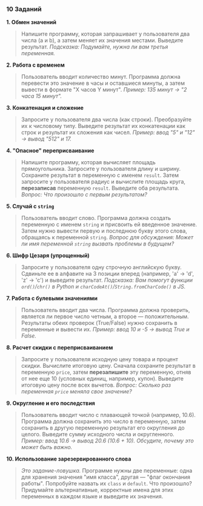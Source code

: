 ### 10 Заданий

**1. Обмен значений**
> Напишите программу, которая запрашивает у пользователя два числа (a и b), а затем меняет их значения местами. Выведите результат. *Подсказка: Подумайте, нужна ли вам третья переменная.*

**2. Работа с временем**
> Пользователь вводит количество минут. Программа должна перевести это значение в часы и оставшиеся минуты, а затем вывести в формате "X часов Y минут". *Пример: 135 минут -> "2 часа 15 минут".*

**3. Конкатенация и сложение**
> Запросите у пользователя два числа (как строки). Преобразуйте их к числовому типу. Выведите результат их конкатенации как строк и результат их сложения как чисел. *Пример: ввод "5" и "12" -> вывод "512" и 17.*

**4. "Опасное" переприсваивание**
> Напишите программу, которая вычисляет площадь прямоугольника. Запросите у пользователя длину и ширину. Сохраните результат в переменную с именем `result`. Затем запросите у пользователя радиус и вычислите площадь круга, **перезаписав** переменную `result`. Выведите оба результата. *Вопрос: Что произошло с первым результатом?*

**5. Случай с `string`**
> Пользователь вводит слово. Программа должна создать переменную с именем `string` и присвоить ей введенное значение. Затем нужно вывести первую и последнюю букву этого слова, обращаясь к переменной `string`. *Вопрос для обсуждения: Может ли имя переменной `string` вызвать проблемы в будущем?*

**6. Шифр Цезаря (упрощенный)**
> Запросите у пользователя одну строчную английскую букву. Сдвиньте ее в алфавите на 3 позиции вперед (например, 'a' -> 'd', 'z' -> 'c') и выведите результат. *Подсказка: Вам помогут функции `ord()`/`chr()` в Python и `charCodeAt()`/`String.fromCharCode()` в JS.*

**7. Работа с булевыми значениями**
> Пользователь вводит два числа. Программа должна проверить, является ли первое число четным, а второе — положительным. Результаты обеих проверок (True/False) нужно сохранить в переменные и вывести их. *Пример: ввод 10 и -5 -> вывод True и False.*

**8. Расчет скидки с переприсваиванием**
> Запросите у пользователя исходную цену товара и процент скидки. Вычислите итоговую цену. Сначала сохраните результат в переменную `price`, затем **перезапишите** эту переменную, отняв от нее еще 10 (условных единиц, например, купон). Выведите итоговую цену после всех вычетов. *Вопрос: Сколько раз переменная `price` меняла свое значение?*

**9. Округление и его последствия**
> Пользователь вводит число с плавающей точкой (например, 10.6). Программа должна сохранить это число в переменную, затем сохранить в другую переменную результат его округления до целого. Выведите сумму исходного числа и округленного. *Пример: ввод 10.6 -> вывод 20.6 (10.6 + 10). Обсудите, почему это может быть важно.*

**10. Использование зарезервированного слова**
> *Это задание-ловушка.* Программе нужны две переменные: одна для хранения значения "имя класса", другая — "флаг окончания работы". Попробуйте назвать их `class` и `default`. Что произошло? Придумайте альтернативные, корректные имена для этих переменных в каждом языке и выведите их значения.